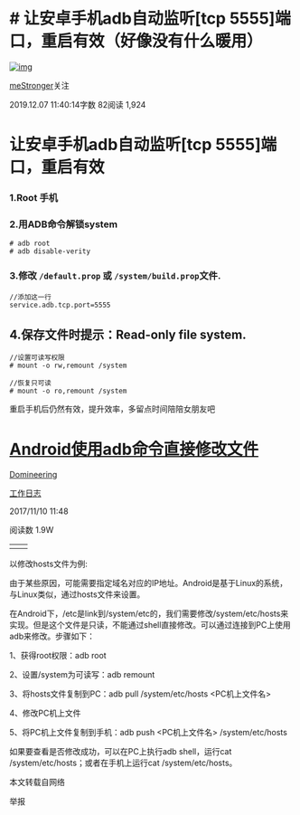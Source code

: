 # # 让安卓手机adb自动监听[tcp 5555]端口，重启有效（好像没有什么暖用）

[![img](https://upload.jianshu.io/users/upload_avatars/5704150/2c3a9135-d9d2-46cd-ac1f-52334dad7ac6.jpg?imageMogr2/auto-orient/strip|imageView2/1/w/96/h/96/format/webp)](https://www.jianshu.com/u/39e3c7800113)

[meStronger](https://www.jianshu.com/u/39e3c7800113)关注

2019.12.07 11:40:14字数 82阅读 1,924

# 让安卓手机adb自动监听[tcp 5555]端口，重启有效

### 1.Root 手机

### 2.用ADB命令解锁system



```shell
# adb root
# adb disable-verity
```

### 3.修改 `/default.prop` 或 `/system/build.prop`文件.



```shell
//添加这一行
service.adb.tcp.port=5555
```

## 4.保存文件时提示：Read-only file system.



```shell
//设置可读写权限
# mount -o rw,remount /system

//恢复只可读
# mount -o ro,remount /system
```

重启手机后仍然有效，提升效率，多留点时间陪陪女朋友吧

# [Android使用adb命令直接修改文件](https://my.oschina.net/lwaif/blog/1570939)

[Domineering](https://my.oschina.net/lwaif)

[工作日志](https://my.oschina.net/lwaif?tab=newest&catalogId=324824)

2017/11/10 11:48

阅读数 1.9W

|      |      |
| ---- | ---- |
|      |      |

以修改hosts文件为例:

由于某些原因，可能需要指定域名对应的IP地址。Android是基于Linux的系统，与Linux类似，通过hosts文件来设置。

在Android下，/etc是link到/system/etc的，我们需要修改/system/etc/hosts来实现。但是这个文件是只读，不能通过shell直接修改。可以通过连接到PC上使用adb来修改。步骤如下：

1、获得root权限：adb root

2、设置/system为可读写：adb remount

3、将hosts文件复制到PC：adb pull /system/etc/hosts <PC机上文件名>

4、修改PC机上文件

5、将PC机上文件复制到手机：adb push <PC机上文件名> /system/etc/hosts

如果要查看是否修改成功，可以在PC上执行adb shell，运行cat /system/etc/hosts；或者在手机上运行cat /system/etc/hosts。

本文转载自网络

举报
